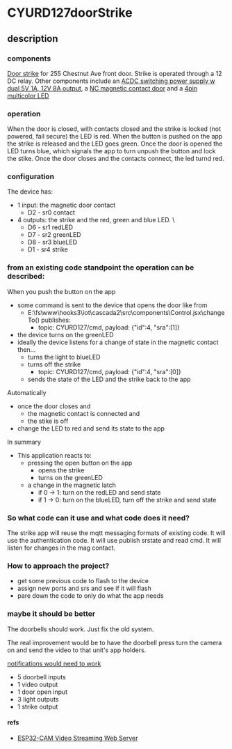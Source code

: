 # CYURD127doorStrike

## description
### components
[Door strike](https://www.amazon.com/dp/B071HBR584?psc=1&ref=ppx_yo2ov_dt_b_product_details) for 255 Chestnut Ave front door. Strike is operated through a 12 DC relay. Other components include an [ACDC switching power supply w dual 5V 1A, 12V 8A output](https://www.ebay.com/itm/383719573513), a [NC magnetic contact door](https://www.amazon.com/dp/B075Q4NJBB?psc=1&ref=ppx_yo2ov_dt_b_product_details) and a [4pin multicolor LED](https://www.amazon.com/gp/product/B077XGF3YR/ref=ppx_yo_dt_b_asin_title_o00_s00?ie=UTF8&psc=1)

### operation
When the door is closed, with contacts closed and the strike is locked (not powered, fail secure) the LED is red.  When the button is pushed on the app the strike is released and the LED goes green. Once the door is opened the LED turns blue, which signals the app to turn unpush the button and lock the stike. Once the door closes and the contacts connect, the led turnd red.

### configuration
The device has: 

- 1 input: the magnetic door contact
  - D2 - sr0 contact
- 4 outputs: the strike and the red, green and blue LED. \
  - D6 - sr1 redLED
  - D7 - sr2 greenLED
  - D8 - sr3 blueLED
  - D1 - sr4 strike

### from an existing code standpoint the operation can be described:

When you push the button on the app
- some command is sent to the device that opens the door like from 
  - E:\fs\www\hooks3\iot\cascada2\src\components\Control.jsx\changeTo() publishes:
    - topic: CYURD127/cmd, payload: {"id":4, "sra":[1]}
- the device turns on the greenLED    
- ideally the device listens for a change of state in the magnetic contact then... 
  - turns the light to blueLED 
  - turns off the strike
    - topic: CYURD127/cmd, payload: {"id":4, "sra":[0]}
  - sends the state of the LED and the strike back to the app  

Automatically
- once the door closes and
  - the magnetic contact is connected and
  - the stike is off
- change the LED to red and send its state to the app

In summary
- This application reacts to:
  - pressing the open button on the app
    - opens the strike
    - turns on the greenLED
  - a change in the magnetic latch
    - if 0 -> 1: turn on the redLED and send state
    - if 1 -> 0: turn on the blueLED, turn off the strike and send state

### So what code can it use and what code does it need?

The strike app will reuse the mqtt messaging formats of existing code. It will use the authentication code. It will use publish srstate and read cmd.
It will listen for changes in the mag contact. 

### How to approach the project?

- get some previous code to flash to the device
- assign new ports and srs and see if it will flash
- pare down the code to only do what the app needs

### maybe it should be better

The doorbells should work. Just fix the old system. 

The real improvement would be to have the doorbell press turn the camera on and send the video to that unit's app holders.

[notifications would need to work](https://onesignal.com/blog/how-to-integrate-push-notifications-in-react/)

* 5 doorbell inputs
* 1 video output
* 1 door open input
* 3 light outputs
* 1 strike output

#### refs

* [ESP32-CAM Video Streaming Web Server](https://randomnerdtutorials.com/esp32-cam-video-streaming-web-server-camera-home-assistant/)

